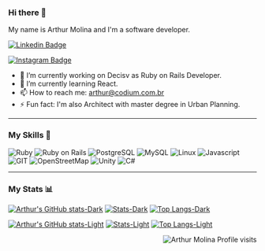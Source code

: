 ### Hi there 👋

My name is Arthur Molina and I'm a software developer.

[![Linkedin Badge](https://img.shields.io/badge/-arthurmolina-blue?style=for-the-badge&logo=Linkedin&logoColor=white&link=https://www.linkedin.com/in/arthur-molina/)](https://www.linkedin.com/in/arthur-molina/) 

[![Instagram Badge](https://img.shields.io/badge/arthurfelipemm-%181717.svg?&style=for-the-badge&logo=instagram&logoColor=white&color=E4405F)](https://www.instagram.com/arthurfelipemm/)

- 🔭 I’m currently working on Decisv as Ruby on Rails Developer.
- 🌱 I’m currently learning React.
- 📫 How to reach me: arthur@codium.com.br
- ⚡ Fun fact: I'm also Architect with master degree in Urban Planning.

-------

### My Skills 🚀

![Ruby](https://img.shields.io/badge/ruby-%777BB4.svg?style=for-the-badge&logo=ruby&logoColor=white&color=red)
![Ruby on Rails](https://img.shields.io/badge/rubyonrails-%FF2D20.svg?style=for-the-badge&logo=rubyonrails&logoColor=white&color=red)
![PostgreSQL](https://img.shields.io/badge/postgresql-%777BB4.svg?style=for-the-badge&logo=postgresql&color=232F3E)
![MySQL](https://img.shields.io/badge/mysql-%4479A1.svg?style=for-the-badge&logo=mysql&logoColor=white&color=4479A1)
![Linux](https://img.shields.io/badge/linux-%FCC624.svg?style=for-the-badge&logo=linux&logoColor=black&color=FCC624)
![Javascript](https://img.shields.io/badge/javscript-%F7DF1E.svg?style=for-the-badge&logo=javascript&logoColor=black&color=F7DF1E)
![GIT](https://img.shields.io/badge/git-%3776AB.svg?style=for-the-badge&logo=git&logoColor=white&color=F05032)
![OpenStreetMap](https://img.shields.io/badge/openstreetmap-%3776AB.svg?style=for-the-badge&logo=openstreetmap&logoColor=white&color=3776AB)
![Unity](https://img.shields.io/badge/unity-%7396.svg?style=for-the-badge&logo=unity&logoColor=white&color=007396)
![C#](https://img.shields.io/badge/csharp-%3776AB.svg?style=for-the-badge&logo=csharp&logoColor=white&color=A8B9CC)

-------

### My Stats 📊

[![Arthur's GitHub stats-Dark](https://github-readme-stats.vercel.app/api?username=arthurmolina&show_icons=true&theme=dark#gh-dark-mode-only)](https://github.com/arthurmolina/github-readme-stats#gh-dark-mode-only) 
[![Stats-Dark](https://github-readme-streak-stats.herokuapp.com/?user=arthurmolina&theme=dark)](https://github-readme-streak-stats.herokuapp.com/?user=arthurmolina&theme=dark#gh-dark-mode-only)
[![Top Langs-Dark](https://github-readme-stats.vercel.app/api/top-langs/?username=arthurmolina&theme=dark#gh-dark-mode-only)](https://github.com/arthurmolina/github-readme-stats#gh-dark-mode-only) 

[![Arthur's GitHub stats-Light](https://github-readme-stats.vercel.app/api?username=arthurmolina&show_icons=true&theme=default#gh-light-mode-only)](https://github.com/arthurmolina/github-readme-stats#gh-light-mode-only) 
[![Stats-Light](https://github-readme-streak-stats.herokuapp.com/?user=arthurmolina&theme=default)](https://github-readme-streak-stats.herokuapp.com/?user=arthurmolina&theme=default#gh-light-mode-only)
[![Top Langs-Light](https://github-readme-stats.vercel.app/api/top-langs/?username=arthurmolina&theme=default#gh-light-mode-only)](https://github.com/arthurmolina/github-readme-stats#gh-light-mode-only) 


<p align="right"> <img src="https://komarev.com/ghpvc/?username=arthurmolina" alt="Arthur Molina Profile visits" /></p>

